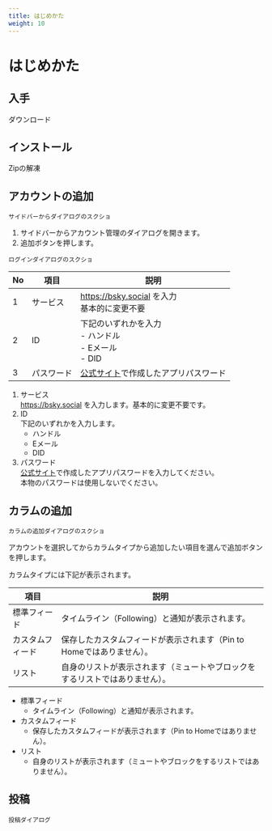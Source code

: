 ```yaml
---
title: はじめかた
weight: 10
---
```


# はじめかた

## 入手

ダウンロード

## インストール

Zipの解凍

## アカウントの追加

```
サイドバーからダイアログのスクショ
```

1. サイドバーからアカウント管理のダイアログを開きます。
2. 追加ボタンを押します。


```
ログインダイアログのスクショ
```


|No|項目|説明|
|---|---|---|
|1|サービス|https://bsky.social を入力<br />基本的に変更不要|
|2|ID|下記のいずれかを入力<br />- ハンドル<br />- Eメール<br />- DID|
|3|パスワード|[公式サイト](https://bsky.app/settings/app-passwords)で作成したアプリパスワード|

1. サービス  
   https://bsky.social を入力します。基本的に変更不要です。
2. ID  
   下記のいずれかを入力します。
     - ハンドル
     - Eメール
     - DID
4. パスワード  
   [公式サイト](https://bsky.app/settings/app-passwords)で作成したアプリパスワードを入力してください。  
   本物のパスワードは使用しないでください。
 

## カラムの追加

```
カラムの追加ダイアログのスクショ
```

アカウントを選択してからカラムタイプから追加したい項目を選んで追加ボタンを押します。

カラムタイプには下記が表示されます。

|項目|説明|
|---|---|
|標準フィード|タイムライン（Following）と通知が表示されます。|
|カスタムフィード|保存したカスタムフィードが表示されます（Pin to Homeではありません）。|
|リスト|自身のリストが表示されます（ミュートやブロックをするリストではありません）。|


- 標準フィード
  - タイムライン（Following）と通知が表示されます。
- カスタムフィード
  - 保存したカスタムフィードが表示されます（Pin to Homeではありません）。
- リスト
  - 自身のリストが表示されます（ミュートやブロックをするリストではありません）。

## 投稿

```
投稿ダイアログ
```
